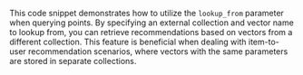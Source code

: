 This code snippet demonstrates how to utilize the `lookup_from` parameter when querying points. By specifying an external collection and vector name to lookup from, you can retrieve recommendations based on vectors from a different collection. This feature is beneficial when dealing with item-to-user recommendation scenarios, where vectors with the same parameters are stored in separate collections.